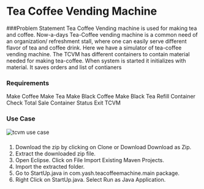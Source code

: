 # Tea Coffee Vending Machine

###Problem Statement
Tea Coffee Vending machine is used for making tea and coffee. Now-a-days Tea-Coffee vending machine is a common need of an organization/ refreshment stall, where one can easily serve different flavor of tea and coffee drink.
Here we have a simulator of tea-coffee vending machine. The TCVM has different containers to contain material needed for making tea-coffee. When system is started it initializes with material. It saves orders and list of contianers

### Requirements
 Make Coffee
 Make Tea
 Make Black Coffee
 Make Black Tea
 Refill Container
 Check Total Sale
 Container Status
 Exit TCVM

### Use Case

![tcvm use case]()

###
1. Download the zip by clicking on Clone or Download  Download as Zip.
2. Extract the downloaded zip file.
3. Open Eclipse. Click on File  Import  Existing Maven Projects.
4. Import the extracted folder.
5. Go to StartUp.java in com.yash.teacoffeemachine.main package.
6. Right Click on StartUp.java. Select Run as  Java Application.


